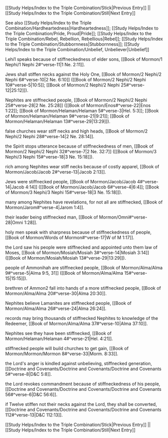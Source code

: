 [[Study Helps/Index to the Triple Combination/Stick|Previous Entry]]  ||  [[Study Helps/Index to the Triple Combination/Still|Next Entry]]

 See also [[Study Helps/Index to the Triple Combination/Hardheartedness|Hardheartedness]]; [[Study Helps/Index to the Triple Combination/Pride, Proud|Pride]]; [[Study Helps/Index to the Triple Combination/Rebel, Rebellion, Rebellious|Rebel]]; [[Study Helps/Index to the Triple Combination/Stubbornness|Stubbornness]]; [[Study Helps/Index to the Triple Combination/Unbelief, Unbeliever|Unbelief]]

 Lehi1 speaks because of stiffneckedness of elder sons, [[Book of Mormon/1 Nephi/1 Nephi 2#^verse-11|1 Ne. 2:11]].

 Jews shall stiffen necks against the Holy One, [[Book of Mormon/2 Nephi/2 Nephi 6#^verse-10|2 Ne. 6:10]] ([[Book of Mormon/2 Nephi/2 Nephi 10#^verse-5|10:5]]; [[Book of Mormon/2 Nephi/2 Nephi 25#^verse-12|25:12]]).

 Nephites are stiffnecked people, [[Book of Mormon/2 Nephi/2 Nephi 25#^verse-28|2 Ne. 25:28]] ([[Book of Mormon/Enos#^verse-22|Enos 1:22]]; [[Book of Mormon/Helaman/Helaman 5#^verse-3|Hel. 5:3]]; [[Book of Mormon/Helaman/Helaman 9#^verse-21|9:21]]; [[Book of Mormon/Helaman/Helaman 13#^verse-29|13:29]]).

 false churches wear stiff necks and high heads, [[Book of Mormon/2 Nephi/2 Nephi 28#^verse-14|2 Ne. 28:14]].

 the Spirit stops utterance because of stiffneckedness of men, [[Book of Mormon/2 Nephi/2 Nephi 32#^verse-7|2 Ne. 32:7]] ([[Book of Mormon/3 Nephi/3 Nephi 15#^verse-18|3 Ne. 15:18]]).

 rich among Nephites wear stiff necks because of costly apparel, [[Book of Mormon/Jacob/Jacob 2#^verse-13|Jacob 2:13]].

 Jews were stiffnecked people, [[Book of Mormon/Jacob/Jacob 4#^verse-14|Jacob 4:14]] ([[Book of Mormon/Jacob/Jacob 6#^verse-4|6:4]]; [[Book of Mormon/3 Nephi/3 Nephi 15#^verse-18|3 Ne. 15:18]]).

 many among Nephites have revelations, for not all are stiffnecked, [[Book of Mormon/Jarom#^verse-4|Jarom 1:4]].

 their leader being stiffnecked man, [[Book of Mormon/Omni#^verse-28|Omni 1:28]].

 holy men speak with sharpness because of stiffneckedness of people, [[Book of Mormon/Words of Mormon#^verse-17|W of M 1:17]].

 the Lord saw his people were stiffnecked and appointed unto them law of Moses, [[Book of Mormon/Mosiah/Mosiah 3#^verse-14|Mosiah 3:14]] ([[Book of Mormon/Mosiah/Mosiah 13#^verse-29|13:29]]).

 people of Ammonihah are stiffnecked people, [[Book of Mormon/Alma/Alma 9#^verse-5|Alma 9:5, 31]] ([[Book of Mormon/Alma/Alma 15#^verse-15|15:15]]).

 brethren of Ammon2 fall into hands of a more stiffnecked people, [[Book of Mormon/Alma/Alma 20#^verse-30|Alma 20:30]].

 Nephites believe Lamanites are stiffnecked people, [[Book of Mormon/Alma/Alma 26#^verse-24|Alma 26:24]].

 records may bring thousands of stiffnecked Nephites to knowledge of the Redeemer, [[Book of Mormon/Alma/Alma 37#^verse-10|Alma 37:10]].

 Nephites see they have been stiffnecked, [[Book of Mormon/Helaman/Helaman 4#^verse-21|Hel. 4:21]].

 stiffnecked people will build churches to get gain, [[Book of Mormon/Mormon/Mormon 8#^verse-33|Morm. 8:33]].

 the Lord's anger is kindled against unbelieving, stiffnecked generation, [[Doctrine and Covenants/Doctrine and Covenants/Doctrine and Covenants 5#^verse-8|D&C 5:8]].

 the Lord revokes commandment because of stiffneckedness of his people, [[Doctrine and Covenants/Doctrine and Covenants/Doctrine and Covenants 56#^verse-6|D&C 56:6]].

 if Twelve stiffen not their necks against the Lord, they shall be converted, [[Doctrine and Covenants/Doctrine and Covenants/Doctrine and Covenants 112#^verse-13|D&C 112:13]].

[[Study Helps/Index to the Triple Combination/Stick|Previous Entry]]  ||  [[Study Helps/Index to the Triple Combination/Still|Next Entry]]